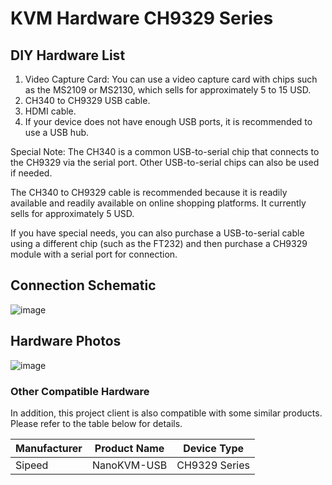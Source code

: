 # KVM Hardware CH9329 Series

## DIY Hardware List
1. Video Capture Card: You can use a video capture card with chips such as the MS2109 or MS2130, which sells for approximately 5 to 15 USD.
2. CH340 to CH9329 USB cable.
3. HDMI cable.
4. If your device does not have enough USB ports, it is recommended to use a USB hub.

Special Note:
The CH340 is a common USB-to-serial chip that connects to the CH9329 via the serial port. Other USB-to-serial chips can also be used if needed.

The CH340 to CH9329 cable is recommended because it is readily available and readily available on online shopping platforms. It currently sells for approximately 5 USD.

If you have special needs, you can also purchase a USB-to-serial cable using a different chip (such as the FT232) and then purchase a CH9329 module with a serial port for connection.

## Connection Schematic
![image](https://github.com/wevsty/KVM-over-USB/blob/main/document/connection_schematic.svg)

## Hardware Photos
![image](https://github.com/wevsty/KVM-over-USB/blob/main/document/hardware_photos.jpg)

### Other Compatible Hardware
In addition, this project client is also compatible with some similar products. Please refer to the table below for details.

| Manufacturer | Product Name | Device Type |
| --- | --- | --- |
| Sipeed | NanoKVM-USB | CH9329 Series |